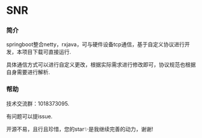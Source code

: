 SNR
==========

### 简介 ###

springboot整合netty，rxjava，可与硬件设备tcp通信，基于自定义协议进行开发，本项目下载可直接运行.

具体通信方式可以进行自定义更改，根据实际需求进行修改即可，协议规范也根据自身需要进行解析.

### 帮助 ###
技术交流群：1018373095.

有问题可以提issue.

开源不易，且行且珍惜，您的star✨是我继续完善的动力，谢谢!



   

